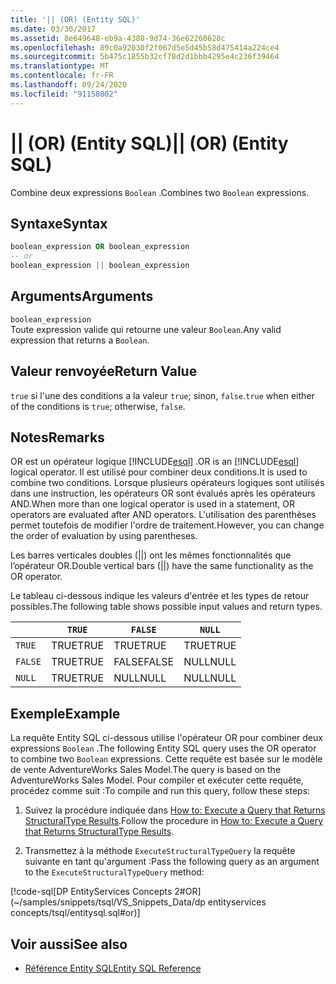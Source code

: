 ```yaml
---
title: '|| (OR) (Entity SQL)'
ms.date: 03/30/2017
ms.assetid: 8e649648-eb9a-4380-9d74-36e62260628c
ms.openlocfilehash: 89c0a92030f2f067d5e5d45b58d475414a224ce4
ms.sourcegitcommit: 5b475c1855b32cf78d2d1bbb4295e4c236f39464
ms.translationtype: MT
ms.contentlocale: fr-FR
ms.lasthandoff: 09/24/2020
ms.locfileid: "91150802"
---
```

# <a name="-or-entity-sql"></a><span data-ttu-id="ccf09-102">|| (OR) (Entity SQL)</span><span class="sxs-lookup"><span data-stu-id="ccf09-102">|| (OR) (Entity SQL)</span></span>

<span data-ttu-id="ccf09-103">Combine deux expressions `Boolean` .</span><span class="sxs-lookup"><span data-stu-id="ccf09-103">Combines two `Boolean` expressions.</span></span>  
  
## <a name="syntax"></a><span data-ttu-id="ccf09-104">Syntaxe</span><span class="sxs-lookup"><span data-stu-id="ccf09-104">Syntax</span></span>  
  
```sql  
boolean_expression OR boolean_expression  
-- or
boolean_expression || boolean_expression  
```  
  
## <a name="arguments"></a><span data-ttu-id="ccf09-105">Arguments</span><span class="sxs-lookup"><span data-stu-id="ccf09-105">Arguments</span></span>  

 `boolean_expression`  
 <span data-ttu-id="ccf09-106">Toute expression valide qui retourne une valeur `Boolean`.</span><span class="sxs-lookup"><span data-stu-id="ccf09-106">Any valid expression that returns a `Boolean`.</span></span>  
  
## <a name="return-value"></a><span data-ttu-id="ccf09-107">Valeur renvoyée</span><span class="sxs-lookup"><span data-stu-id="ccf09-107">Return Value</span></span>  

 <span data-ttu-id="ccf09-108">`true` si l'une des conditions a la valeur `true`; sinon, `false`.</span><span class="sxs-lookup"><span data-stu-id="ccf09-108">`true` when either of the conditions is `true`; otherwise, `false`.</span></span>  
  
## <a name="remarks"></a><span data-ttu-id="ccf09-109">Notes</span><span class="sxs-lookup"><span data-stu-id="ccf09-109">Remarks</span></span>  

 <span data-ttu-id="ccf09-110">OR est un opérateur logique [!INCLUDE[esql](../../../../../../includes/esql-md.md)] .</span><span class="sxs-lookup"><span data-stu-id="ccf09-110">OR is an [!INCLUDE[esql](../../../../../../includes/esql-md.md)] logical operator.</span></span> <span data-ttu-id="ccf09-111">Il est utilisé pour combiner deux conditions.</span><span class="sxs-lookup"><span data-stu-id="ccf09-111">It is used to combine two conditions.</span></span> <span data-ttu-id="ccf09-112">Lorsque plusieurs opérateurs logiques sont utilisés dans une instruction, les opérateurs OR sont évalués après les opérateurs AND.</span><span class="sxs-lookup"><span data-stu-id="ccf09-112">When more than one logical operator is used in a statement, OR operators are evaluated after AND operators.</span></span> <span data-ttu-id="ccf09-113">L'utilisation des parenthèses permet toutefois de modifier l'ordre de traitement.</span><span class="sxs-lookup"><span data-stu-id="ccf09-113">However, you can change the order of evaluation by using parentheses.</span></span>  
  
 <span data-ttu-id="ccf09-114">Les barres verticales doubles (&#124;&#124;) ont les mêmes fonctionnalités que l’opérateur OR.</span><span class="sxs-lookup"><span data-stu-id="ccf09-114">Double vertical bars (&#124;&#124;) have the same functionality as the OR operator.</span></span>  
  
 <span data-ttu-id="ccf09-115">Le tableau ci-dessous indique les valeurs d'entrée et les types de retour possibles.</span><span class="sxs-lookup"><span data-stu-id="ccf09-115">The following table shows possible input values and return types.</span></span>  
  
||`TRUE`|`FALSE`|`NULL`|  
|-|------------|-------------|------------|  
|`TRUE`|<span data-ttu-id="ccf09-116">TRUE</span><span class="sxs-lookup"><span data-stu-id="ccf09-116">TRUE</span></span>|<span data-ttu-id="ccf09-117">TRUE</span><span class="sxs-lookup"><span data-stu-id="ccf09-117">TRUE</span></span>|<span data-ttu-id="ccf09-118">TRUE</span><span class="sxs-lookup"><span data-stu-id="ccf09-118">TRUE</span></span>|  
|`FALSE`|<span data-ttu-id="ccf09-119">TRUE</span><span class="sxs-lookup"><span data-stu-id="ccf09-119">TRUE</span></span>|<span data-ttu-id="ccf09-120">FALSE</span><span class="sxs-lookup"><span data-stu-id="ccf09-120">FALSE</span></span>|<span data-ttu-id="ccf09-121">NULL</span><span class="sxs-lookup"><span data-stu-id="ccf09-121">NULL</span></span>|  
|`NULL`|<span data-ttu-id="ccf09-122">TRUE</span><span class="sxs-lookup"><span data-stu-id="ccf09-122">TRUE</span></span>|<span data-ttu-id="ccf09-123">NULL</span><span class="sxs-lookup"><span data-stu-id="ccf09-123">NULL</span></span>|<span data-ttu-id="ccf09-124">NULL</span><span class="sxs-lookup"><span data-stu-id="ccf09-124">NULL</span></span>|  
  
## <a name="example"></a><span data-ttu-id="ccf09-125">Exemple</span><span class="sxs-lookup"><span data-stu-id="ccf09-125">Example</span></span>  

 <span data-ttu-id="ccf09-126">La requête Entity SQL ci-dessous utilise l'opérateur OR pour combiner deux expressions `Boolean` .</span><span class="sxs-lookup"><span data-stu-id="ccf09-126">The following Entity SQL query uses the OR operator to combine two `Boolean` expressions.</span></span> <span data-ttu-id="ccf09-127">Cette requête est basée sur le modèle de vente AdventureWorks Sales Model.</span><span class="sxs-lookup"><span data-stu-id="ccf09-127">The query is based on the AdventureWorks Sales Model.</span></span> <span data-ttu-id="ccf09-128">Pour compiler et exécuter cette requête, procédez comme suit :</span><span class="sxs-lookup"><span data-stu-id="ccf09-128">To compile and run this query, follow these steps:</span></span>  
  
1. <span data-ttu-id="ccf09-129">Suivez la procédure indiquée dans [How to: Execute a Query that Returns StructuralType Results](../how-to-execute-a-query-that-returns-structuraltype-results.md).</span><span class="sxs-lookup"><span data-stu-id="ccf09-129">Follow the procedure in [How to: Execute a Query that Returns StructuralType Results](../how-to-execute-a-query-that-returns-structuraltype-results.md).</span></span>  
  
2. <span data-ttu-id="ccf09-130">Transmettez à la méthode `ExecuteStructuralTypeQuery` la requête suivante en tant qu'argument :</span><span class="sxs-lookup"><span data-stu-id="ccf09-130">Pass the following query as an argument to the `ExecuteStructuralTypeQuery` method:</span></span>  
  
 [!code-sql[DP EntityServices Concepts 2#OR](~/samples/snippets/tsql/VS_Snippets_Data/dp entityservices concepts/tsql/entitysql.sql#or)]  
  
## <a name="see-also"></a><span data-ttu-id="ccf09-131">Voir aussi</span><span class="sxs-lookup"><span data-stu-id="ccf09-131">See also</span></span>

- [<span data-ttu-id="ccf09-132">Référence Entity SQL</span><span class="sxs-lookup"><span data-stu-id="ccf09-132">Entity SQL Reference</span></span>](entity-sql-reference.md)
